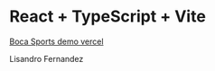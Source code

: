 # React + TypeScript + Vite

[Boca Sports demo vercel](https://tp-react-demo.vercel.app/)

Lisandro Fernandez
